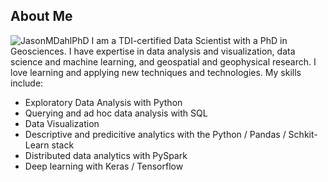 ## About Me
![JasonMDahlPhD](https://github.com/JasonDahl/JasonDahl/assets/103218779/f60ddc51-dbb7-4cbf-9909-6724a9294042)
I am a TDI-certified Data Scientist with a PhD in Geosciences.  I have expertise in data analysis and visualization, data science and machine learning, and geospatial and geophysical research.  I love learning and applying new techniques and technologies.  My skills include:

- Exploratory Data Analysis with Python
- Querying and ad hoc data analysis with SQL
- Data Visualization
- Descriptive and predicitive analytics with the Python / Pandas / Schkit-Learn stack
- Distributed data analytics with PySpark
- Deep learning with Keras / Tensorflow

<!--
**JasonDahl/JasonDahl** is a ✨ _special_ ✨ repository because its `README.md` (this file) appears on your GitHub profile.

Here are some ideas to get you started:

- 🔭 I’m currently working on ...
- 🌱 I’m currently learning ...
- 👯 I’m looking to collaborate on ...
- 🤔 I’m looking for help with ...
- 💬 Ask me about ...
- 📫 How to reach me: ...
- 😄 Pronouns: ...
- ⚡ Fun fact: ...
-->
